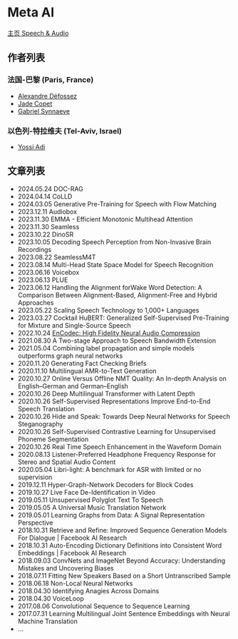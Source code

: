 # Meta AI

[主页 Speech & Audio](https://ai.meta.com/results/?content_types%5B0%5D=publication&research_areas%5B0%5D=speech-and-audio)

## 作者列表

### 法国-巴黎 (Paris, France)

- [Alexandre Défossez](../Authors/Alexandre_Défossez.md)
- [Jade Copet](../Authors/Jade_Copet.md)
- [Gabriel Synnaeve](../Authors/Gabriel_Synnaeve.md)

### 以色列-特拉维夫 (Tel-Aviv, Israel)

- [Yossi Adi](../Authors/Yossi_Adi.md)

## 文章列表

- 2024.05.24 DOC-RAG
- 2024.04.14 CoLLD
- 2024.03.05 Generative Pre-Training for Speech with Flow Matching
- 2023.12.11 Audiobox
- 2023.11.30 EMMA - Efficient Monotonic Multihead Attention
- 2023.11.30 Seamless
- 2023.10.22 DinoSR
- 2023.10.05 Decoding Speech Perception from Non-Invasive Brain Recordings
- 2023.08.22 SeamlessM4T
- 2023.08.14 Multi-Head State Space Model for Speech Recognition
- 2023.06.16 Voicebox
- 2023.06.13 PLUE
- 2023.06.12 Handling the Alignment forWake Word Detection: A Comparison Between Alignment-Based, Alignment-Free and Hybrid Approaches
- 2023.05.22 Scaling Speech Technology to 1,000+ Languages
- 2023.03.27 Cocktail HuBERT: Generalized Self-Supervised Pre-Training for Mixture and Single-Source Speech
- 2022.10.24 [EnCodec: High Fidelity Neural Audio Compression](../Models/Speech_Neural_Codec/2022.10.24_EnCodec.md)
- 2021.08.30 A Two-stage Approach to Speech Bandwidth Extension
- 2021.05.04 Combining label propagation and simple models outperforms graph neural networks
- 2020.11.20 Generating Fact Checking Briefs
- 2020.11.10 Multilingual AMR-to-Text Generation
- 2020.10.27 Online Versus Offline NMT Quality: An In-depth Analysis on English–German and German–English
- 2020.10.26 Deep Multilingual Transformer with Latent Depth
- 2020.10.26 Self-Supervised Representations Improve End-to-End Speech Translation
- 2020.10.26 Hide and Speak: Towards Deep Neural Networks for Speech Steganography
- 2020.10.26 Self-Supervised Contrastive Learning for Unsupervised Phoneme Segmentation
- 2020.10.26 Real Time Speech Enhancement in the Waveform Domain
- 2020.08.13 Listener-Preferred Headphone Frequency Response for Stereo and Spatial Audio Content
- 2020.05.04 Libri-light: A benchmark for ASR with limited or no supervision
- 2019.12.11 Hyper-Graph-Network Decoders for Block Codes
- 2019.10.27 Live Face De-Identification in Video
- 2019.05.11 Unsupervised Polyglot Text To Speech
- 2019.05.05 A Universal Music Translation Network
- 2019.05.01 Learning Graphs from Data: A Signal Representation Perspective
- 2018.10.31 Retrieve and Refine: Improved Sequence Generation Models For Dialogue | Facebook AI Research
- 2018.10.31 Auto-Encoding Dictionary Definitions into Consistent Word Embeddings | Facebook AI Research
- 2018.09.03 ConvNets and ImageNet Beyond Accuracy: Understanding Mistakes and Uncovering Biases
- 2018.07.11 Fitting New Speakers Based on a Short Untranscribed Sample
- 2018.06.18 Non-Local Neural Networks 
- 2018.04.30 Identifying Anagies Across Domains
- 2018.04.30 VoiceLoop
- 2017.08.06 Convolutional Sequence to Sequence Learning
- 2017.07.31 Learning Multilingual Joint Sentence Embeddings with Neural Machine Translation
- ...